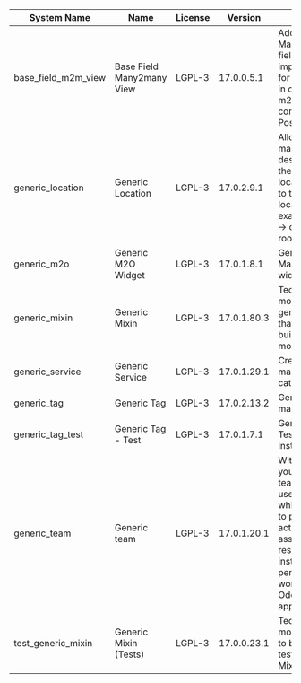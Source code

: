 | System Name | Name | License | Version | Summary | Price |
|---|---|---|---|---|---|
| base_field_m2m_view | Base Field Many2many View | LGPL-3 | 17.0.0.5.1 | Adds Many2manyView field implementation for Odoo. Useful in cases when m2m relation computed via Postgresql View |  |
| generic_location | Generic Location | LGPL-3 | 17.0.2.9.1 | Allows you to make an abstract description of the         objects location relative to the general location         (for example: house3 -> office5 -> room2 -> table5) |  |
| generic_m2o | Generic M2O Widget | LGPL-3 | 17.0.1.8.1 | Generic Many2one widget |  |
| generic_mixin | Generic Mixin | LGPL-3 | 17.0.1.80.3 | Technical module with generic mixins, that may help to build other modules |  |
| generic_service | Generic Service | LGPL-3 | 17.0.1.29.1 | Create and manage service catalog |  |
| generic_tag | Generic Tag | LGPL-3 | 17.0.2.13.2 | Generic tag management. |  |
| generic_tag_test | Generic Tag - Test | LGPL-3 | 17.0.1.7.1 | Generic Tag - Tests (do not install manualy) |  |
| generic_team | Generic team | LGPL-3 | 17.0.1.20.1 | With this module you can create teams and add         users to them, which allows you to perform group         actions (such as assigning a responsible team         instead of one person) while working with Odoo applications. |  |
| test_generic_mixin | Generic Mixin (Tests) | LGPL-3 | 17.0.0.23.1 | Technical module that have to be used to test Generic Mixin module |  |
